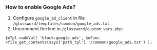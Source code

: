 ### How to enable Google Ads? ###

  1. Configure `google_ad_client` in file `/glossword/templates/common/google_ads.txt`.
  1. Uncomment the line in `/glossword/custom_vars.php`:
```
$oTpl->addVal( 'block:google_ads', $oFunc->file_get_contents($sys['path_tpl'].'/common/google_ads.txt') );
```